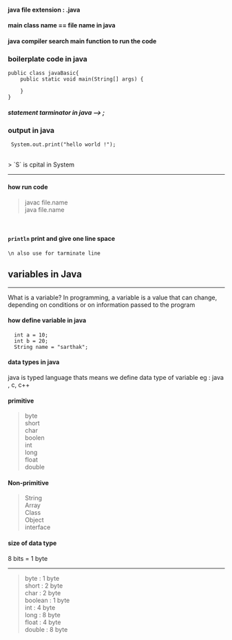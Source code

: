 #### java file extension : .java

#### main class name == file name in java

#### java compiler search main function to run the code 

### boilerplate code in java 
```
public class javaBasic{
    public static void main(String[] args) {
        
    }
}

```

##### statement tarminator in java -->  ; 

### output in java 
```
 System.out.print("hello world !");

```
<br>
> `S` is cpital in System <br>
<hr>

#### how run code 
> javac file.name <br>
> java file.name <br>
<br>

#### `println` print and give one line space <br>
 
 ``\n also use for tarminate line``

 ## variables in Java 
 <hr>
What is a variable?
In programming, a variable is a value that can change, depending on conditions or on information passed to the program

#### how define variable in java 
```
  int a = 10;
  int b = 20;
  String name = "sarthak";

```
#### data types in java 
  
java is typed language thats means we define data type of variable 
eg : java , c, c++

#### primitive <br>
>byte <br>
>short <br>
>char <br>
>boolen <br>
>int <br>
>long <br>
>float <br>
>double <br>

#### Non-primitive <br>
>String <br>
>Array <br>
>Class <br>
>Object <br>
>interface <br>

 #### size of data type
  8 bits = 1 byte
  <hr>

  > byte : 1 byte <br>
  > short : 2 byte <br>
  > char : 2 byte <br>
  > boolean : 1 byte <br>
  > int : 4 byte <br>
  > long : 8 byte <br>
  > float : 4 byte <br>
  > double : 8 byte <br>
